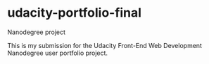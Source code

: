 # udacity-portfolio-final
Nanodegree project

This is my submission for the Udacity Front-End Web Development Nanodegree user portfolio project.
